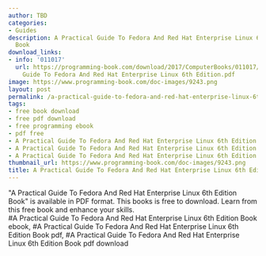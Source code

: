 ```yaml
---
author: TBD
categories:
- Guides
description: A Practical Guide To Fedora And Red Hat Enterprise Linux 6th Edition
  Book
download_links:
- info: '011017'
  url: https://programming-book.com/download/2017/ComputerBooks/011017/A Practical
    Guide To Fedora And Red Hat Enterprise Linux 6th Edition.pdf
image: https://www.programming-book.com/doc-images/9243.png
layout: post
permalink: /a-practical-guide-to-fedora-and-red-hat-enterprise-linux-6th-edition-book.html
tags:
- free book download
- free pdf download
- free programming ebook
- pdf free
- A Practical Guide To Fedora And Red Hat Enterprise Linux 6th Edition Book ebook
- A Practical Guide To Fedora And Red Hat Enterprise Linux 6th Edition Book pdf
- A Practical Guide To Fedora And Red Hat Enterprise Linux 6th Edition Book pdf download
thumbnail_url: https://www.programming-book.com/doc-images/9243.png
title: A Practical Guide To Fedora And Red Hat Enterprise Linux 6th Edition Book
---
```


 
<div class="item-desc text-justify">
  "A Practical Guide To Fedora And Red Hat Enterprise Linux 6th Edition Book" is available in PDF format. This books is free to download. Learn from this free book and enhance your skills.
  <br>
  #A Practical Guide To Fedora And Red Hat Enterprise Linux 6th Edition Book ebook, #A Practical Guide To Fedora And Red Hat Enterprise Linux 6th Edition Book pdf, #A Practical Guide To Fedora And Red Hat Enterprise Linux 6th Edition Book pdf download
</div>